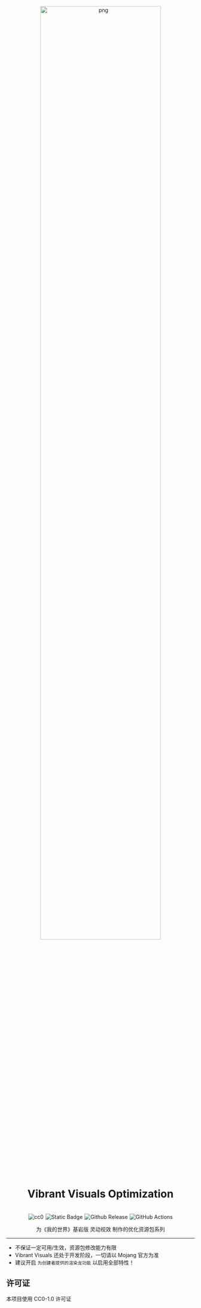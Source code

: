 <div align="center">

<img src="/pictures/vvo.png" width="80%" alt="png" />

# Vibrant Visuals Optimization

<br>
<div style="white-space: nowrap; display: flex; flex-wrap: nowrap; gap: 5px; justify-content: center;">
  <a href="https://github.com/MiaowCham/Vibrant-Visuals-Optimization/blob/main/LICENSE"><img src="https://img.shields.io/badge/License-CC0-blue.svg" alt="cc0" style="display: inline-block;"></a>
  <a href="https://github.com/search?q=repo%3AMiaowCham%2FVibrant-Visuals-Optimization++language%3APython&type=code"><img src="https://img.shields.io/badge/Languages-Python-blue.svg" alt="Static Badge" style="display: inline-block;"></a>
  <a href="https://github.com/MiaowCham/Vibrant-Visuals-Optimization/releases"><img src="https://img.shields.io/github/v/release/MiaowCham/Vibrant-Visuals-Optimization" alt="Github Release" style="display: inline-block;"></a>
  <a href="https://github.com/MiaowCham/Vibrant-Visuals-Optimization/actions/workflows/compress-folders.yml"><img src="https://img.shields.io/github/actions/workflow/status/MiaowCham/Vibrant-Visuals-Optimization/.github/workflows/compress-folders.yml" alt="GitHub Actions" style="display: inline-block;"></a>
</div>

为《我的世界》基岩版 灵动视效 制作的优化资源包系列 

</div>

---

- 不保证一定可用/生效，资源包修改能力有限  
- Vibrant Visuals 还处于开发阶段，一切请以 Mojang 官方为准  
- 建议开启 `为创建者提供的渲染龙功能` 以启用全部特性！

## 许可证
本项目使用 CC0-1.0 许可证